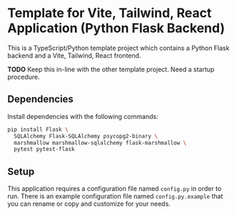 # Template for Vite, Tailwind, React Application (Python Flask Backend)

This is a TypeScript/Python template project which contains a Python Flask backend and a Vite, Tailwind, React frontend.

**TODO** Keep this in-line with the other template project. Need a startup procedure.

## Dependencies

Install dependencies with the following commands:

```bash
pip install Flask \
  SQLAlchemy Flask-SQLAlchemy psycopg2-binary \
  marshmallow marshmallow-sqlalchemy flask-marshmallow \
  pytest pytest-flask
```

## Setup

This application requires a configuration file named `config.py` in order to run.
There is an example configuration file named `config.py.example` that you can rename
or copy and customize for your needs.
